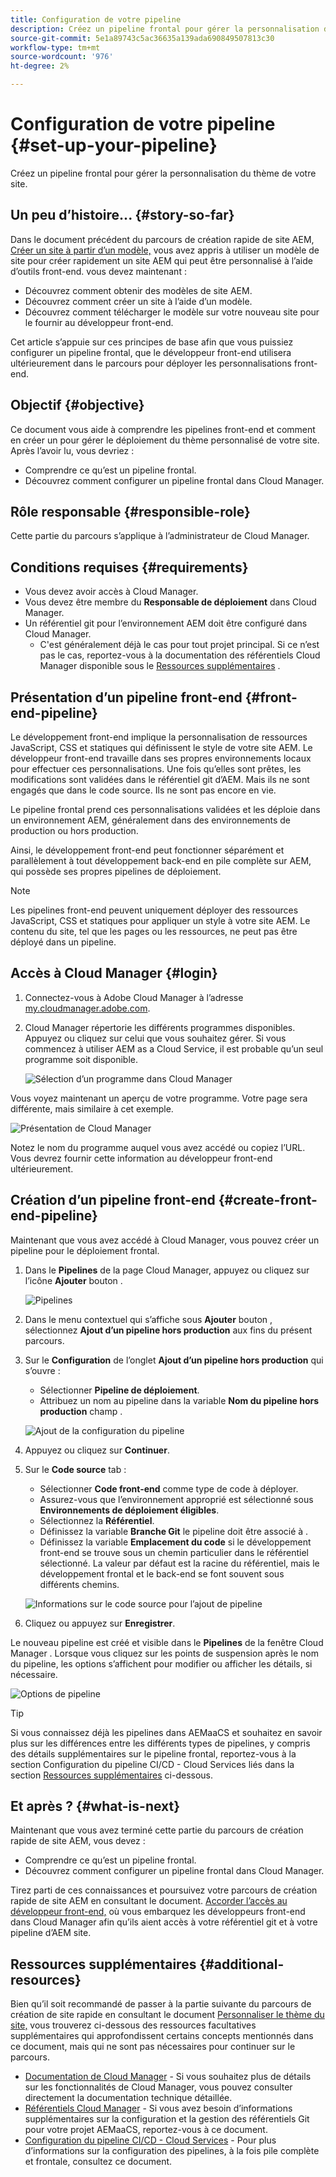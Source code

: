 ```yaml
---
title: Configuration de votre pipeline
description: Créez un pipeline frontal pour gérer la personnalisation du thème de votre site.
source-git-commit: 5e1a89743c5ac36635a139ada690849507813c30
workflow-type: tm+mt
source-wordcount: '976'
ht-degree: 2%

---
```



# Configuration de votre pipeline {#set-up-your-pipeline}

Créez un pipeline frontal pour gérer la personnalisation du thème de votre site.

## Un peu d’histoire...  {#story-so-far}

Dans le document précédent du parcours de création rapide de site AEM, [Créer un site à partir d’un modèle,](create-site.md) vous avez appris à utiliser un modèle de site pour créer rapidement un site AEM qui peut être personnalisé à l’aide d’outils front-end. vous devez maintenant :

* Découvrez comment obtenir des modèles de site AEM.
* Découvrez comment créer un site à l’aide d’un modèle.
* Découvrez comment télécharger le modèle sur votre nouveau site pour le fournir au développeur front-end.

Cet article s’appuie sur ces principes de base afin que vous puissiez configurer un pipeline frontal, que le développeur front-end utilisera ultérieurement dans le parcours pour déployer les personnalisations front-end.

## Objectif {#objective}

Ce document vous aide à comprendre les pipelines front-end et comment en créer un pour gérer le déploiement du thème personnalisé de votre site. Après l’avoir lu, vous devriez :

* Comprendre ce qu’est un pipeline frontal.
* Découvrez comment configurer un pipeline frontal dans Cloud Manager.

## Rôle responsable {#responsible-role}

Cette partie du parcours s’applique à l’administrateur de Cloud Manager.

## Conditions requises {#requirements}

* Vous devez avoir accès à Cloud Manager.
* Vous devez être membre du **Responsable de déploiement** dans Cloud Manager.
* Un référentiel git pour l’environnement AEM doit être configuré dans Cloud Manager.
   * C&#39;est généralement déjà le cas pour tout projet principal. Si ce n’est pas le cas, reportez-vous à la documentation des référentiels Cloud Manager disponible sous le [Ressources supplémentaires](#additional-resources) .

## Présentation d’un pipeline front-end {#front-end-pipeline}

Le développement front-end implique la personnalisation de ressources JavaScript, CSS et statiques qui définissent le style de votre site AEM. Le développeur front-end travaille dans ses propres environnements locaux pour effectuer ces personnalisations. Une fois qu’elles sont prêtes, les modifications sont validées dans le référentiel git d’AEM. Mais ils ne sont engagés que dans le code source. Ils ne sont pas encore en vie.

Le pipeline frontal prend ces personnalisations validées et les déploie dans un environnement AEM, généralement dans des environnements de production ou hors production.

Ainsi, le développement front-end peut fonctionner séparément et parallèlement à tout développement back-end en pile complète sur AEM, qui possède ses propres pipelines de déploiement.

>[!NOTE]
>
>Les pipelines front-end peuvent uniquement déployer des ressources JavaScript, CSS et statiques pour appliquer un style à votre site AEM. Le contenu du site, tel que les pages ou les ressources, ne peut pas être déployé dans un pipeline.

## Accès à Cloud Manager {#login}

1. Connectez-vous à Adobe Cloud Manager à l’adresse [my.cloudmanager.adobe.com](https://my.cloudmanager.adobe.com/).

1. Cloud Manager répertorie les différents programmes disponibles. Appuyez ou cliquez sur celui que vous souhaitez gérer. Si vous commencez à utiliser AEM as a Cloud Service, il est probable qu’un seul programme soit disponible.

   ![Sélection d’un programme dans Cloud Manager](assets/cloud-manager-select-program.png)

Vous voyez maintenant un aperçu de votre programme. Votre page sera différente, mais similaire à cet exemple.

![Présentation de Cloud Manager](assets/cloud-manager-overview.png)

Notez le nom du programme auquel vous avez accédé ou copiez l’URL. Vous devrez fournir cette information au développeur front-end ultérieurement.

## Création d’un pipeline front-end {#create-front-end-pipeline}

Maintenant que vous avez accédé à Cloud Manager, vous pouvez créer un pipeline pour le déploiement frontal.

1. Dans le **Pipelines** de la page Cloud Manager, appuyez ou cliquez sur l’icône **Ajouter** bouton .

   ![Pipelines](assets/pipelines-add.png)

1. Dans le menu contextuel qui s’affiche sous **Ajouter** bouton , sélectionnez **Ajout d’un pipeline hors production** aux fins du présent parcours.

1. Sur le **Configuration** de l’onglet **Ajout d’un pipeline hors production** qui s’ouvre :
   * Sélectionner **Pipeline de déploiement**.
   * Attribuez un nom au pipeline dans la variable **Nom du pipeline hors production** champ .

   ![Ajout de la configuration du pipeline](assets/add-pipeline-configuration.png)

1. Appuyez ou cliquez sur **Continuer**.

1. Sur le **Code source** tab :
   * Sélectionner **Code front-end** comme type de code à déployer.
   * Assurez-vous que l’environnement approprié est sélectionné sous **Environnements de déploiement éligibles**.
   * Sélectionnez la **Référentiel**.
   * Définissez la variable **Branche Git** le pipeline doit être associé à .
   * Définissez la variable **Emplacement du code** si le développement front-end se trouve sous un chemin particulier dans le référentiel sélectionné. La valeur par défaut est la racine du référentiel, mais le développement frontal et le back-end se font souvent sous différents chemins.

   ![Informations sur le code source pour l’ajout de pipeline](assets/add-pipeline-source-code.png)

1. Cliquez ou appuyez sur **Enregistrer**.

Le nouveau pipeline est créé et visible dans le **Pipelines** de la fenêtre Cloud Manager . Lorsque vous cliquez sur les points de suspension après le nom du pipeline, les options s’affichent pour modifier ou afficher les détails, si nécessaire.

![Options de pipeline](assets/new-pipeline.png)

>[!TIP]
>
>Si vous connaissez déjà les pipelines dans AEMaaCS et souhaitez en savoir plus sur les différences entre les différents types de pipelines, y compris des détails supplémentaires sur le pipeline frontal, reportez-vous à la section Configuration du pipeline CI/CD - Cloud Services liés dans la section [Ressources supplémentaires](#additional-resources) ci-dessous.

## Et après ? {#what-is-next}

Maintenant que vous avez terminé cette partie du parcours de création rapide de site AEM, vous devez :

* Comprendre ce qu’est un pipeline frontal.
* Découvrez comment configurer un pipeline frontal dans Cloud Manager.

Tirez parti de ces connaissances et poursuivez votre parcours de création rapide de site AEM en consultant le document. [Accorder l’accès au développeur front-end,](grant-access.md) où vous embarquez les développeurs front-end dans Cloud Manager afin qu’ils aient accès à votre référentiel git et à votre pipeline d’AEM site.

## Ressources supplémentaires {#additional-resources}

Bien qu’il soit recommandé de passer à la partie suivante du parcours de création de site rapide en consultant le document [Personnaliser le thème du site,](customize-theme.md) vous trouverez ci-dessous des ressources facultatives supplémentaires qui approfondissent certains concepts mentionnés dans ce document, mais qui ne sont pas nécessaires pour continuer sur le parcours.

* [Documentation de Cloud Manager](https://experienceleague.adobe.com/docs/experience-manager-cloud-service/onboarding/onboarding-concepts/cloud-manager-introduction.html) - Si vous souhaitez plus de détails sur les fonctionnalités de Cloud Manager, vous pouvez consulter directement la documentation technique détaillée.
* [Référentiels Cloud Manager](/help/implementing/cloud-manager/managing-code/cloud-manager-repositories.md) - Si vous avez besoin d’informations supplémentaires sur la configuration et la gestion des référentiels Git pour votre projet AEMaaCS, reportez-vous à ce document.
* [Configuration du pipeline CI/CD - Cloud Services](/help/implementing/cloud-manager/configuring-pipelines/introduction-ci-cd-pipelines.md) - Pour plus d’informations sur la configuration des pipelines, à la fois pile complète et frontale, consultez ce document.